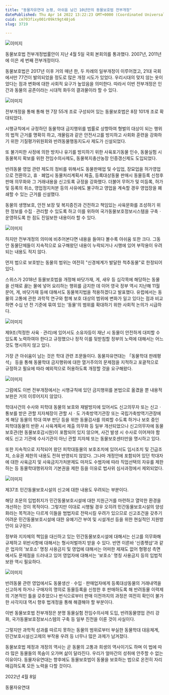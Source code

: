 ```yaml
---
title: "동물자유연대 논평, 아쉬움 남긴 10년만의 동물보호법 전부개정"
datePublished: Thu Apr 14 2022 13:22:23 GMT+0000 (Coordinated Universal Time)
cuid: cm703fixy001r09kt9gt48jo6
slug: 3719

---
```



![이미지](https://cdn.hashnode.com/res/hashnode/image/upload/v1739254835419/83d36bdb-d389-45ce-aed4-c7de4862be9f.jpeg)

동물보호법 전부개정법률안이 지난 4월 5일 국회 본회의를 통과했다. 2007년, 2011년에 이은 세 번째 전부개정이다.

동물보호법은 2017년 이후 거의 매년 한, 두 차례의 일부개정이 이루어졌고, 21대 국회에서만 77건이 발의되었을 정도로 많은 개정 시도가 있었다. 우리시대의 맞지 않는 옷이었다는 점과 변화에 대한 사회적 요구가 높았음을 의미한다. 따라서 이번 전부개정은 인간과 동물의 공존이라는 시대적 화두의 결과물이라 할 수 있다.

![이미지](https://cdn.hashnode.com/res/hashnode/image/upload/v1739254837415/3573ad70-3f87-458f-bda1-a3f6b0e37707.jpeg)

전부개정을 통해 통해 현 7장 55개 조로 구성되어 있는 동물보호법은 8장 101개 조로 확대되었다.

시행규칙에서 규정하던 동물학대 금지행위를 법률로 상향하여 형벌의 대상이 되는 행위의 법적 근거를 명확히 하고, 개물림과 같은 안전사고를 방지하고 사회화 훈련을 강화하기 위한 기질평가위원회와 반려동물행동지도사 제도가 신설되었다.

또 불가피한 사정에 의한 방치나 유기를 방지하기 위한 사육포기동물 인수, 동물실험 시 동물복지 확보를 위한 전임수의사제도, 동물복지충산농장 인증갱신제도 도입되었다.

반려동물 영업 관련 제도의 정비를 위해서도 동물판매업 및 수입업, 장묘업을 허가영업으로 전환하고, 휴ㆍ폐업시 동물처리계획서 제출, 등록대상동물 판매시 동물등록 신청후 판매 의무화와 그 거래내용을 신고토록 규정을 강화했다. 더불어 무허가 및 미등록, 허가 및 등록의 취소, 영업정지처분 등의 사유에도 불구하고 영업을 계속할 경우 영업장을 폐쇄할 수 있는 근거를 신설했다.

동물의 생명보호, 안전 보장 및 복지증진과 건전하고 책임있는 사육문화를 조성하기 위한 정보를 수집ㆍ관리할 수 있도록 하고 이를 위하여 국가동물보호정보시스템을 구축ㆍ운영하도록 한 점도 진일보한 내용이라 할 수 있다.

![이미지](https://cdn.hashnode.com/res/hashnode/image/upload/v1739254839818/2b846da6-4a4a-49cf-9284-55cdaa536f6a.jpeg)

하지만 전부개정의 의미에 비추어본다면 내용을 들여다 볼수록 아쉬움 또한 크다. 그동안 동물단체들이 지속적으로 요구해왔던 내용이 누락되거나 시행에 있어 부작용이 우려되는 내용도 적지 않다.

먼저 법으로 보호받는 동물의 범위는 여전히 "신경체계가 발달한 척추동물"로 한정되어 있다.

스위스가 2018년 동물보호법을 개정해 바닷가재, 게, 새우 등 십각목에 해당하는 동물을 산채로 끓는 물에 넣어 요리하는 행위를 금지한 데 이어 영국 정부 역시 지난해 11월 문어, 게, 바닷가재 등에 대해서도 동물복지법을 적용하겠다고 발표했다. 유럽에서는 동물의 고통에 관한 과학적 연구와 함께 보호 대상의 범위에 변화가 일고 있다는 점과 비교하면 수십 년 전 기준에 묶여 있는 '동물'의 범위를 확대하기 위한 사회적 논의가 시급하다.

![이미지](https://cdn.hashnode.com/res/hashnode/image/upload/v1739254841842/657ffb8f-077c-4836-94fe-3f970b8b2914.jpeg)

제9조(적정한 사육ㆍ관리)에 있어서도 소유자등이 재난 시 동물이 안전하게 대피할 수 있도록 노력하여야 한다고 규정했으나 정작 이를 뒷받침할 정부의 노력에 대해서는 어느 것도 명시하지 않고 있다.

가장 큰 아쉬움이 남는 것은 학대 관련 조문들이다. 동물자유연대는 「동물학대 판례평석」 등을 통해 동물학대 금지행위에 대한 열거주의의 문제점을 지적하고 포괄적으로 규정하고 필요에 따라 예외적으로 허용하도록 개정할 것을 요구해왔다.

![이미지](https://cdn.hashnode.com/res/hashnode/image/upload/v1739254843875/ae9be65a-3083-4af4-be51-e2700de67e6e.jpeg)

그럼에도 이번 전부개정에서는 시행규칙에 있던 금지행위를 본법으로 옮겼을 뿐 내용적 보완은 거의 이루어지지 않았다.

학대사건의 수사와 피학대 동물의 보호와 재발방지에 있어서도 신고의무자 또는 신고ㆍ통보를 받은 관할 지자체장이 관할 시ㆍ도 가축방역기관장 또는 국립가축방역기관장에게 해당 동물의 학대 여부 판단 등을 위한 동물검사를 의뢰할 수도록 하거나 보호 중인 피학대동물의 반환 시 사육계획서 제출 의무화 등 일부 개선되었으나 신고의무자에 동물보호관(현 동물보호감시원)이 포함되어 있지 않으며, 사건 발생 시 수사로 이어져야 함에도 신고 기관에 수사기관이 아닌 관할 지자체 또는 동물보호센터만을 명시하고 있다.

또한 지속적으로 지적되어 왔던 피학대동물의 보호조치에 있어서도 임시조치 및 긴급조치, 소유권 제한의 내용도 전혀 반영되지 않았다. 그나마 개정안에 포함되어 있던 학대자에 대한 사육금지 및 사육금지가처분제도 마저도 수범자에 따라 직업선택의 자유를 제한하는 등 동물학대행위자의 기본권을 제한 등을 이유로 법사위 심사과정에서 제외되었다.

![이미지](https://cdn.hashnode.com/res/hashnode/image/upload/v1739254846257/5cedbbb5-517b-4a5e-a140-96ddd39f6b73.jpeg)

제37조 민간동물보호시설의 신고에 대한 내용도 우려되는 부분이다.

해당 조문의 입법취지가 민간동물보호시설에 대한 지원근거를 마련하고 열악한 환경을 개선하는 것이 목적이다. 그렇지만 이대로 시행될 경우 오히려 민간동물보호시설의 양성화라는 목적과는 다르게 이들을 범법자로 전락시킬 우려가 있으므로 신고조건을 갖추기 어려운 민간동물보호시설에 대한 유예기간 부여 및 시설개선 등을 위한 현실적인 지원방안이 요구된다.

정부와 지자체의 책임을 대신하고 있는 민간동물보호시설에 대해서는 신고를 의무화해 규제하고 위반사항에 대해서는 형사처벌까지 받을 수 있다. 반면 이른바 '신종펫샵'과 같은 업자의 '보호소' 명칭 사용금지 및 영업에 대해서는 어떠한 제재도 없어 형평성 측면에서도 문제점을 드러내고 있어 영업자에 대해서는 '보호소' 명칭 사용금지 등의 입법적 보완 역시 필요하다.

![이미지](https://cdn.hashnode.com/res/hashnode/image/upload/v1739254848181/49a4e486-a1be-491f-ba64-6e272d905dd6.jpeg)

반려동물 관련 영업에서도 동물생산ㆍ수입ㆍ판매업자에게 등록대상동물의 거래내역을 신고하게 하거나 구매자의 명의로 동물등록을 신청한 후 판매하도록 해 반려동물 이력제의 기본적인 틀을 갖추었으나 번식으로부터 판매 이전까지의 과정은 여전히 확인이 불가한 사각지대 역시 향후 법개정을 통해 해결해야 할 부분이다.

이번 동물보호법 전부개정은 분명 동물실험 전임수의사제 도입, 반려동물영업 관리 강화, 국가동물보호정보시스템의 구축 등 일부 진전을 이룬 것이 사실이다.

그렇지만 과학적 성과를 따르지 못하는 동물의 범위로부터 부실한 동물학대 대응체계, 민간보호시설신고제의 부작용 우려 등 너무나 많은 과제가 남겨졌다.

동물보호법 제정과 개정의 역사는 곧 동물의 고통과 희생의 역사이기도 하며 이 법에 따라 많은 동물들의 목숨이 오가며 삶이 달라진다. 우리가 얼마간의 성취에 안주할 수 없는 이유이다. 동물자유연대는 향후에도 동물보호법이 동물을 보호하는 법으로 온전히 자리매김하도록 모든 노력을 다할 것이다.

2022년 4월 8일

동물자유연대